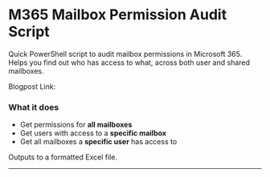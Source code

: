 # M365 Mailbox Permission Audit Script

Quick PowerShell script to audit mailbox permissions in Microsoft 365. Helps you find out who has access to what, across both user and shared mailboxes.

Blogpost Link: 

### What it does

- Get permissions for **all mailboxes**
- Get users with access to a **specific mailbox**
- Get all mailboxes a **specific user** has access to

Outputs to a formatted Excel file.

---
